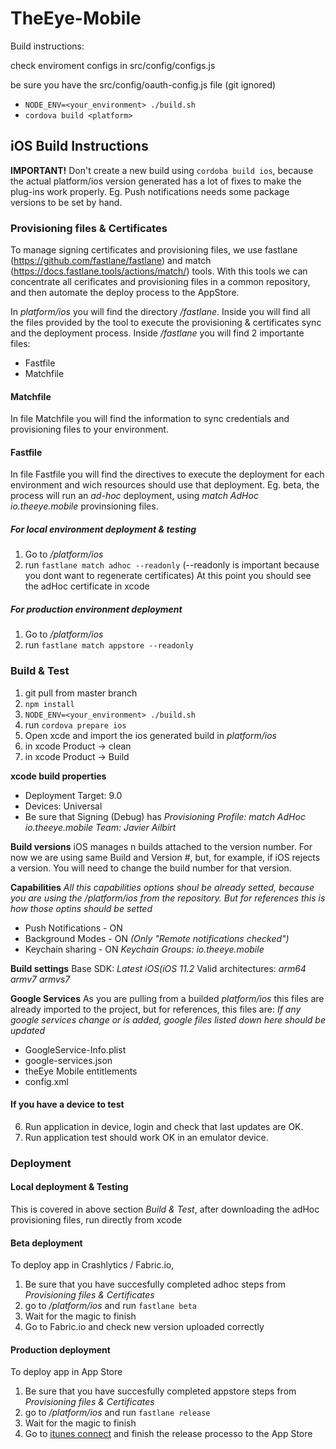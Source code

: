 # TheEye-Mobile

Build instructions:

check enviroment configs in src/config/configs.js

be sure you have the src/config/oauth-config.js file (git ignored)

* `NODE_ENV=<your_environment> ./build.sh`
* `cordova build <platform>`



## iOS Build Instructions

**IMPORTANT!** Don't create a new build using `cordoba build ios`, because the actual platform/ios version generated has a lot of fixes to 
make the plug-ins work properly. Eg. Push notifications needs some package versions to be set by hand.


### Provisioning files & Certificates
To manage signing certificates and provisioning files, we use fastlane (https://github.com/fastlane/fastlane) and match (https://docs.fastlane.tools/actions/match/) tools. With this tools we can concentrate all cerificates and provisioning files in a common repository, and then automate the deploy process to the AppStore.

In *platform/ios* you will find the directory */fastlane*. Inside you will find all the files provided by the tool to execute the provisioning & certificates sync and the deployment process.
Inside */fastlane* you will find 2 importante files:
+ Fastfile
+ Matchfile

#### Matchfile
In file Matchfile you will find the information to sync credentials and provisioning files to your environment.


#### Fastfile
In file Fastfile you will find the directives to execute the deployment for each environment and wich resources should use that deployment.
Eg. beta, the process will run an *ad-hoc* deployment, using  *match AdHoc io.theeye.mobile* provinsioning files.


##### For local environment deployment & testing
1. Go to */platform/ios*
2. run `fastlane match adhoc --readonly` (--readonly is important because you dont want to regenerate certificates)
At this point you should see the adHoc certificate in xcode 

##### For production environment deployment
1. Go to */platform/ios*
2. run `fastlane match appstore --readonly`


### Build & Test

1. git pull from master branch
2. `npm install`
3. `NODE_ENV=<your_environment> ./build.sh`
4. run `cordova prepare ios`
5. Open xcde and import the ios generated build in *platform/ios*
6. in xcode Product -> clean
7. in xcode Product -> Build


**xcode build properties** 
+ Deployment Target: 9.0
+ Devices: Universal
+ Be sure that Signing (Debug) has *Provisioning Profile: match AdHoc io.theeye.mobile* *Team: Javier Ailbirt* 

**Build versions**
iOS manages n builds attached to the version number. For now we are using same Build and Version #, but, for example, if iOS rejects a version. You will need to change the build number for that version.

**Capabilities**
*All this capabilities options shoul be already setted, because you are using the /platform/ios from the repository. But for references this is how those optins should be setted*

+ Push Notifications - ON
+ Background Modes - ON *(Only "Remote notifications checked")*
+ Keychain sharing - ON *Keychain Groups: io.theeye.mobile*

**Build settings**
Base SDK: *Latest iOS(iOS 11.2*
Valid architectures: *arm64 armv7 armvs7*


**Google Services**
As you are pulling from a builded *platform/ios* this files are already imported to the project, but for references, this files are:
*If any google services change or is added, google files listed down here should be updated*
+ GoogleService-Info.plist
+ google-services.json
+ theEye Mobile entitlements
+ config.xml


#### If you have a device to test
6. Run application in device, login and check that last updates are OK.
7. Run application test should work OK in an emulator device.


### Deployment

#### Local deployment & Testing
This is covered in above section *Build & Test*, after downloading the adHoc provisioning files, run directly from xcode

#### Beta deployment
To deploy app in Crashlytics / Fabric.io,

1. Be sure that you have succesfully completed adhoc steps from *Provisioning files & Certificates*
2. go to */platform/ios* and run `fastlane beta`
3. Wait for the magic to finish
4. Go to Fabric.io and check new version uploaded correctly


#### Production deployment
To deploy app in App Store

1. Be sure that you have succesfully completed appstore steps from *Provisioning files & Certificates*
2. go to */platform/ios* and run `fastlane release`
3. Wait for the magic to finish
5. Go to [itunes connect](https://itunesconnect.apple.com/) and finish the release processo to the App Store 









